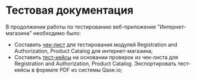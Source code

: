# Тестовая документация

В продолжении работы по тестированию веб-приложения "Интернет-магазина" необходимо было:

- Cоставить [чек-лист](https://docs.google.com/spreadsheets/d/1Ld7OjbnaMV4h_a4sdp1-gXlB7ot4zDIfs1yCfgn93YU/edit?gid=0#gid=0) для тестирования модулей Registration and Authorization, Product Catalog для интернет-магазина;
- Составить [тест-кейсы]() на основании проверок из чек-листа для Registration and Authorization, Product Catalog. Экспортировать тест-кейсы в формате PDF из системы Qase.io;
